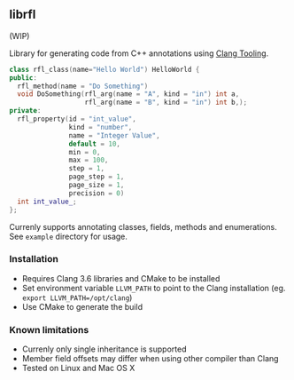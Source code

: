 librfl
------

(WIP)

Library for generating code from C++ annotations using [Clang Tooling](http://clang.llvm.org/docs/LibTooling.html).

```C++
class rfl_class(name="Hello World") HelloWorld {
public:
  rfl_method(name = "Do Something")
  void DoSomething(rfl_arg(name = "A", kind = "in") int a,
                   rfl_arg(name = "B", kind = "in") int b,);
private:
  rfl_property(id = "int_value",
               kind = "number",
               name = "Integer Value",
               default = 10,
               min = 0,
               max = 100,
               step = 1,
               page_step = 1,
               page_size = 1,
               precision = 0)
  int int_value_;
};
```

Currenly supports annotating classes, fields, methods and enumerations. See `example` directory for usage.

### Installation
- Requires Clang 3.6 libraries and CMake to be installed
- Set environment variable `LLVM_PATH` to point to the Clang installation (eg. `export LLVM_PATH=/opt/clang`)
- Use CMake to generate the build

### Known limitations
- Currenly only single inheritance is supported
- Member field offsets may differ when using other compiler than Clang
- Tested on Linux and Mac OS X
